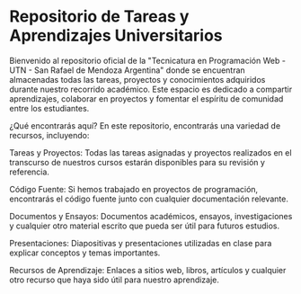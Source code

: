 # Repositorio de Tareas y Aprendizajes Universitarios
Bienvenido al repositorio oficial de la "Tecnicatura en Programación Web - UTN - San Rafael de Mendoza Argentina" donde se encuentran almacenadas todas las tareas, proyectos y conocimientos adquiridos durante nuestro recorrido académico. Este espacio es dedicado a compartir aprendizajes, colaborar en proyectos y fomentar el espíritu de comunidad entre los estudiantes.

¿Qué encontrarás aquí?
En este repositorio, encontrarás una variedad de recursos, incluyendo:

Tareas y Proyectos: Todas las tareas asignadas y proyectos realizados en el transcurso de nuestros cursos estarán disponibles para su revisión y referencia.

Código Fuente: Si hemos trabajado en proyectos de programación, encontrarás el código fuente junto con cualquier documentación relevante.

Documentos y Ensayos: Documentos académicos, ensayos, investigaciones y cualquier otro material escrito que pueda ser útil para futuros estudios.

Presentaciones: Diapositivas y presentaciones utilizadas en clase para explicar conceptos y temas importantes.

Recursos de Aprendizaje: Enlaces a sitios web, libros, artículos y cualquier otro recurso que haya sido útil para nuestro aprendizaje.
